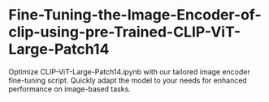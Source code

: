 # Fine-Tuning-the-Image-Encoder-of-clip-using-pre-Trained-CLIP-ViT-Large-Patch14
Optimize CLIP-ViT-Large-Patch14.ipynb with our tailored image encoder fine-tuning script. Quickly adapt the model to your needs for enhanced performance on image-based tasks.
